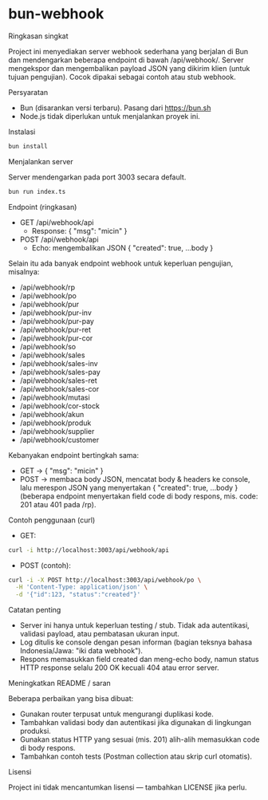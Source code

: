 # bun-webhook

Ringkasan singkat

Project ini menyediakan server webhook sederhana yang berjalan di Bun dan mendengarkan beberapa endpoint di bawah /api/webhook/. Server mengekspor dan mengembalikan payload JSON yang dikirim klien (untuk tujuan pengujian). Cocok dipakai sebagai contoh atau stub webhook.

Persyaratan

- Bun (disarankan versi terbaru). Pasang dari https://bun.sh
- Node.js tidak diperlukan untuk menjalankan proyek ini.

Instalasi

```bash
bun install
```

Menjalankan server

Server mendengarkan pada port 3003 secara default.

```bash
bun run index.ts
```

Endpoint (ringkasan)

- GET /api/webhook/api
  - Response: { "msg": "micin" }
- POST /api/webhook/api
  - Echo: mengembalikan JSON { "created": true, ...body }

Selain itu ada banyak endpoint webhook untuk keperluan pengujian, misalnya:
- /api/webhook/rp
- /api/webhook/po
- /api/webhook/pur
- /api/webhook/pur-inv
- /api/webhook/pur-pay
- /api/webhook/pur-ret
- /api/webhook/pur-cor
- /api/webhook/so
- /api/webhook/sales
- /api/webhook/sales-inv
- /api/webhook/sales-pay
- /api/webhook/sales-ret
- /api/webhook/sales-cor
- /api/webhook/mutasi
- /api/webhook/cor-stock
- /api/webhook/akun
- /api/webhook/produk
- /api/webhook/supplier
- /api/webhook/customer

Kebanyakan endpoint bertingkah sama:
- GET -> { "msg": "micin" }
- POST -> membaca body JSON, mencatat body & headers ke console, lalu merespon JSON yang menyertakan { "created": true, ...body } (beberapa endpoint menyertakan field code di body respons, mis. code: 201 atau 401 pada /rp).

Contoh penggunaan (curl)

- GET:

```bash
curl -i http://localhost:3003/api/webhook/api
```

- POST (contoh):

```bash
curl -i -X POST http://localhost:3003/api/webhook/po \
  -H 'Content-Type: application/json' \
  -d '{"id":123, "status":"created"}'
```

Catatan penting

- Server ini hanya untuk keperluan testing / stub. Tidak ada autentikasi, validasi payload, atau pembatasan ukuran input.
- Log ditulis ke console dengan pesan informan (bagian teksnya bahasa Indonesia/Jawa: "iki data webhook").
- Respons memasukkan field created dan meng-echo body, namun status HTTP response selalu 200 OK kecuali 404 atau error server.

Meningkatkan README / saran

Beberapa perbaikan yang bisa dibuat:
- Gunakan router terpusat untuk mengurangi duplikasi kode.
- Tambahkan validasi body dan autentikasi jika digunakan di lingkungan produksi.
- Gunakan status HTTP yang sesuai (mis. 201) alih-alih memasukkan code di body respons.
- Tambahkan contoh tests (Postman collection atau skrip curl otomatis).

Lisensi

Project ini tidak mencantumkan lisensi — tambahkan LICENSE jika perlu.
